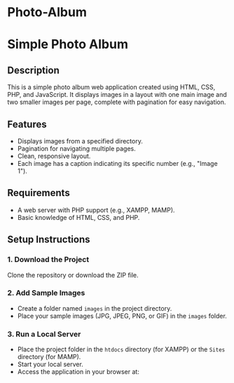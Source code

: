 # Photo-Album
# Simple Photo Album

## Description
This is a simple photo album web application created using HTML, CSS, PHP, and JavaScript. It displays images in a layout with one main image and two smaller images per page, complete with pagination for easy navigation.

## Features
- Displays images from a specified directory.
- Pagination for navigating multiple pages.
- Clean, responsive layout.
- Each image has a caption indicating its specific number (e.g., "Image 1").

## Requirements
- A web server with PHP support (e.g., XAMPP, MAMP).
- Basic knowledge of HTML, CSS, and PHP.

## Setup Instructions

### 1. Download the Project
Clone the repository or download the ZIP file.

### 2. Add Sample Images
- Create a folder named `images` in the project directory.
- Place your sample images (JPG, JPEG, PNG, or GIF) in the `images` folder.

### 3. Run a Local Server
- Place the project folder in the `htdocs` directory (for XAMPP) or the `Sites` directory (for MAMP).
- Start your local server.
- Access the application in your browser at:
